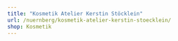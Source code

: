 ```yaml
---
title: "Kosmetik Atelier Kerstin Stöcklein"
url: /nuernberg/kosmetik-atelier-kerstin-stoecklein/
shop: Kosmetik
---
```

